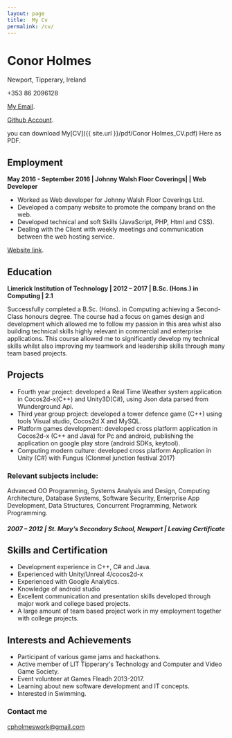 ```yaml
---
layout: page
title:  My Cv
permalink: /cv/
---
```

# Conor Holmes
Newport,
Tipperary, Ireland

+353 86 2096128

[My Email](cpholmeswork@gmail.com).

[Github Account](https://github.com/conorH22).

you can download My[CV]({{ site.url }}/pdf/Conor Holmes_CV.pdf) Here as PDF.

## Employment

**May 2016 - September 2016 | Johnny Walsh Floor Coverings| | Web Developer**

- Worked as Web developer for Johnny Walsh Floor Coverings Ltd.
- Developed a company website to promote the company brand on the web.
- Developed technical and soft Skills (JavaScript, PHP, Html and CSS).
- Dealing with the Client with weekly meetings and communication between the web
hosting service.

[Website link](http://johnnywalshfloorcoverings.ie/).

## Education
**Limerick Institution of Technology | 2012 – 2017 | B.Sc. (Hons.) in Computing | 2.1**

Successfully completed a B.Sc. (Hons). in Computing achieving a Second-Class honours degree.
The course had a focus on games design and development which allowed me to follow my
passion in this area whist also building technical skills highly relevant in commercial and
enterprise applications. This course allowed me to significantly develop my technical skills
whilst also improving my teamwork and leadership skills through many team based projects.

## Projects

- Fourth year project: developed a Real Time Weather system application in Cocos2d-x(C++)
and Unity3D(C#), using Json data parsed from Wunderground Api.
- Third year group project: developed a tower defence game (C++) using tools Visual
studio, Cocos2d X and MySQL.
- Platform games development: developed cross platform application in Cocos2d-x (C++ and
Java) for Pc and android, publishing the application on google play store (android SDKs,
keytool).
- Computing modern culture: developed cross platform Application in Unity (C#) with Fungus
(Clonmel junction festival 2017)
### Relevant subjects include:

Advanced OO Programming, Systems Analysis and Design, Computing Architecture, Database
Systems, Software Security, Enterprise App Development, Data Structures, Concurrent
Programming, Network Programming.

##### 2007 – 2012 | St. Mary’s Secondary School, Newport | Leaving Certificate

## Skills and Certification

- Development experience in C++, C# and Java.
- Experienced with Unity/Unreal 4/cocos2d-x
- Experienced with Google Analytics.
- Knowledge of android studio
- Excellent communication and presentation skills developed through major work and
college based projects.
- A large amount of team based project work in my employment together with college
projects.

## Interests and Achievements

- Participant of various game jams and hackathons.
- Active member of LIT Tipperary's Technology and Computer and Video Game Society.
- Event volunteer at Games Fleadh 2013-2017.
- Learning about new software development and IT concepts.
- Interested in Swimming.


### Contact me

[cpholmeswork@gmail.com](mailto:cpholmeswork@gmail.com)

